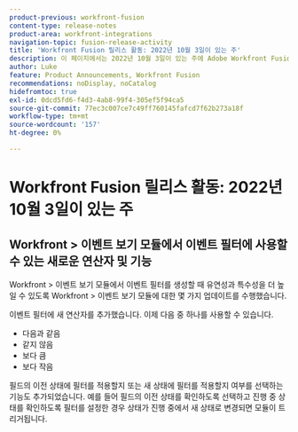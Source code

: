 ```yaml
---
product-previous: workfront-fusion
content-type: release-notes
product-area: workfront-integrations
navigation-topic: fusion-release-activity
title: 'Workfront Fusion 릴리스 활동: 2022년 10월 3일이 있는 주'
description: 이 페이지에서는 2022년 10월 3일이 있는 주에 Adobe Workfront Fusion에서 향상된 모든 기능에 대해 설명합니다.
author: Luke
feature: Product Announcements, Workfront Fusion
recommendations: noDisplay, noCatalog
hidefromtoc: true
exl-id: 0dcd5fd6-f4d3-4ab8-99f4-305ef5f94ca5
source-git-commit: 77ec3c007ce7c49ff760145fafcd7f62b273a18f
workflow-type: tm+mt
source-wordcount: '157'
ht-degree: 0%

---
```


# Workfront Fusion 릴리스 활동: 2022년 10월 3일이 있는 주

## Workfront > 이벤트 보기 모듈에서 이벤트 필터에 사용할 수 있는 새로운 연산자 및 기능

Workfront > 이벤트 보기 모듈에서 이벤트 필터를 생성할 때 유연성과 특수성을 더 높일 수 있도록 Workfront > 이벤트 보기 모듈에 대한 몇 가지 업데이트를 수행했습니다.

이벤트 필터에 새 연산자를 추가했습니다. 이제 다음 중 하나를 사용할 수 있습니다.

* 다음과 같음
* 같지 않음
* 보다 큼
* 보다 작음

필드의 이전 상태에 필터를 적용할지 또는 새 상태에 필터를 적용할지 여부를 선택하는 기능도 추가되었습니다. 예를 들어 필드의 이전 상태를 확인하도록 선택하고 진행 중 상태를 확인하도록 필터를 설정한 경우 상태가 진행 중에서 새 상태로 변경되면 모듈이 트리거됩니다.
